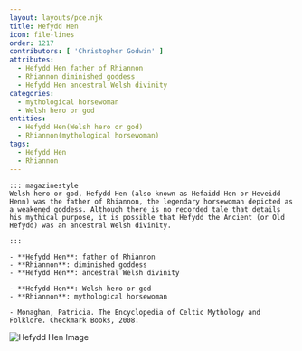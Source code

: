 ```yaml
---
layout: layouts/pce.njk
title: Hefydd Hen
icon: file-lines
order: 1217
contributors: [ 'Christopher Godwin' ]
attributes:
  - Hefydd Hen father of Rhiannon
  - Rhiannon diminished goddess
  - Hefydd Hen ancestral Welsh divinity
categories:
  - mythological horsewoman
  - Welsh hero or god
entities:
  - Hefydd Hen(Welsh hero or god)
  - Rhiannon(mythological horsewoman)
tags:
  - Hefydd Hen
  - Rhiannon
---
```

``` tab [group1:Info]
::: magazinestyle
Welsh hero or god, Hefydd Hen (also known as Hefaidd Hen or Heveidd Henn) was the father of Rhiannon, the legendary horsewoman depicted as a weakened goddess. Although there is no recorded tale that details his mythical purpose, it is possible that Hefydd the Ancient (or Old Hefydd) was an ancestral Welsh divinity.

:::
```
``` tab [group1:Attributes]
- **Hefydd Hen**: father of Rhiannon
- **Rhiannon**: diminished goddess
- **Hefydd Hen**: ancestral Welsh divinity
```
``` tab [group1:Entities]
- **Hefydd Hen**: Welsh hero or god
- **Rhiannon**: mythological horsewoman
```
``` tab [group1:Sources]
- Monaghan, Patricia. The Encyclopedia of Celtic Mythology and Folklore. Checkmark Books, 2008.
```
![Hefydd Hen Image]([None])
